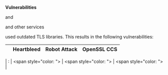<!--{% if has_vulnerabilities %}-->
**Vulnerabilities**

<!--{% load md %}--><!--{% oneliner %}-->
<!--{{ affected_components_short|first }}-->
<!--{% if affected_components_short|length == 2 %}-->
and <!--{{ affected_components_short|last }}-->
<!--{% elif affected_components_short|length > 2 %}-->
and <!--{{ affected_components_short|length|add:"-1"|safe }}--> other services
<!--{% endif %}-->
used outdated TLS libraries. This results in the following vulnerabilities:
<!--{% endoneliner %}-->


<!--{% noemptylines %}-->
|  | Heartbleed | Robot Attack | OpenSSL CCS |
| ------- | ------- | ------- | ------- |
<!--{% for t in data %}-->
<!--{% oneliner %}-->
| <!--{{ t.hostname }}-->:<!--{{ t.port }}--> | 
<span style="color: <!--{{ t.vulnerabilities.heartbleed|yesno:"red,green" }}-->"><!--{{ t.vulnerabilities.heartbleed|yesno:"Vulnerable,OK" }}--></span> |
<span style="color: <!--{{ t.vulnerabilities.robot|yesno:"red,green" }}-->"><!--{{ t.vulnerabilities.robot|yesno:"Vulnerable,OK" }}--></span> |
<span style="color: <!--{{ t.vulnerabilities.openssl_ccs|yesno:"red,green" }}-->"><!--{{ t.vulnerabilities.openssl_ccs|yesno:"Vulnerable,OK" }}--></span> |
<!--{% endoneliner %}-->
<!--{% endfor %}-->
<!--{% endnoemptylines %}-->
<!--{% endif %}-->